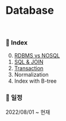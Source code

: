 # Database

<br/>

### :book: Index

0. [RDBMS vs NOSQL](/docs/week1.md/)
1. [SQL & JOIN](/docs/week2.md/)
2. [Transaction](/docs/week3.md/)
3. Normalization
4. Index with B-tree

### :calendar: 일정

2022/08/01 ~ 현재
